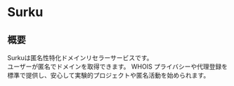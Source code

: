 # Surku

## 概要

Surkuは匿名性特化ドメインリセラーサービスです。  
ユーザーが匿名でドメインを取得できます。
WHOIS プライバシーや代理登録を標準で提供し、安心して実験的プロジェクトや匿名活動を始められます。  
